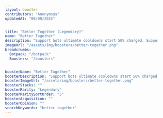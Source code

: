 ```yaml
---
layout: booster
contributors: "Anonymous"
updatedAt: "09/09/2025"


title: "Better Together (Legendary)"
name: "Better Together"
description: "Support bots ultimate cooldowns start 50% charged. Support bots ultimate cooldowns reduced by 20%."
imageUrl: "/assets/img/boosters/better-together.png"
breadcrumbs:
  Botpack: "/botpack"
  Boosters: "/boosters"


boosterName: "Better Together"
boosterDescription: "Support bots ultimate cooldowns start 50% charged. Support bots ultimate cooldowns reduced by 20%."
boosterImageUrl: "/assets/img/boosters/better-together.png"
boosterStacks: ""
boosterRarity: "Legendary"
boosterRaritySortOrder: "5"
boosterAcquisition: ""
boosterOpinion: ""
searchKeywords: "better together"
---
```



